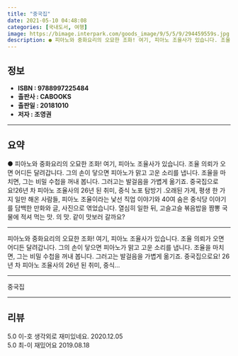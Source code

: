 ```yaml
---
title: "중국집"
date: 2021-05-10 04:48:08
categories: [국내도서, 여행]
image: https://bimage.interpark.com/goods_image/9/5/5/9/294459559s.jpg
description: ● 피아노와 중화요리의 오묘한 조화! 여기, 피아노 조율사가 있습니다. 조율 의뢰가 오면 어디든 달려갑니다. 그의 손이 닿으면 피아노가 맑고 고운 소리를 냅니다. 조율을 마치면, 그는 비밀 수첩을 꺼내 봅니다. 그러고는 발걸음을 가볍게 옮기죠. 중국집으로요!26년 차 피아노 조율사의
---
```


## **정보**

- **ISBN : 9788997225484**
- **출판사 : CABOOKS**
- **출판일 : 20181010**
- **저자 : 조영권**

------



## **요약**

●  피아노와 중화요리의 오묘한 조화! 여기, 피아노 조율사가 있습니다. 조율 의뢰가 오면 어디든 달려갑니다. 그의 손이 닿으면 피아노가 맑고 고운 소리를 냅니다. 조율을 마치면, 그는 비밀 수첩을 꺼내 봅니다. 그러고는 발걸음을 가볍게 옮기죠. 중국집으로요!26년 차 피아노 조율사의 26년 된 취미, 중식 노포 탐방기 .오래된 가게, 평생 한 가지 일만 해온 사람들, 피아노 조율이라는 낯선 직업 이야기와 40여 숨은 중식당 이야기를 담백한 만화와 글, 사진으로 엮었습니다. 열심히 일한 뒤, 고슬고슬 볶음밥을 짬뽕 국물에 적셔 먹는 맛. 의 맛. 같이 맛보러 갈까요?

------

피아노와 중화요리의 오묘한 조화!  여기, 피아노 조율사가 있습니다. 조율 의뢰가 오면 어디든 달려갑니다. 그의 손이 닿으면 피아노가 맑고 고운 소리를 냅니다. 조율을 마치면, 그는 비밀 수첩을 꺼내 봅니다. 그러고는 발걸음을 가볍게 옮기죠. 중국집으로요!  26년 차 피아노 조율사의 26년 된 취미, 중식... 

------


중국집 

------


## **리뷰** 

5.0 이-호 생각외로 재미있네요. 2020.12.05 <br/>5.0 최-이 재밌어요 2019.08.18 <br/>